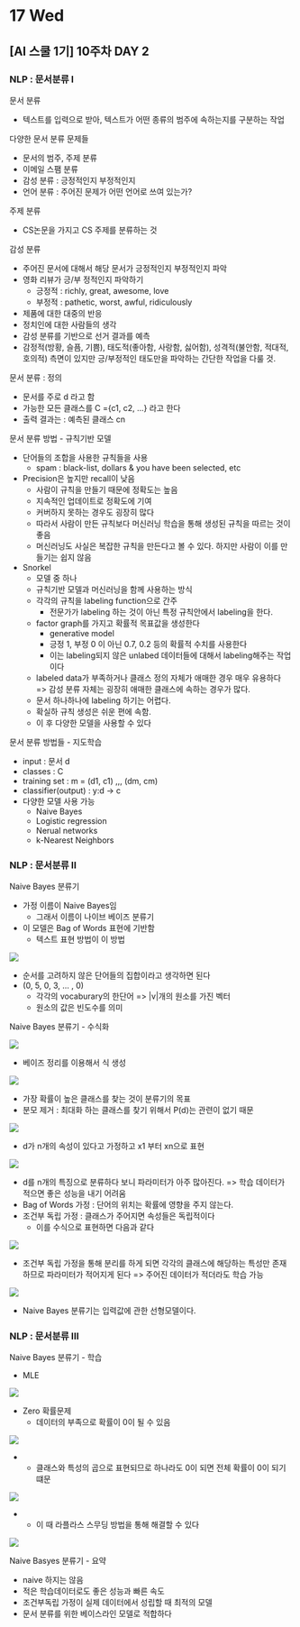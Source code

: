 # 17 Wed

## \[AI 스쿨 1기\] 10주차 DAY 2

### NLP : 문서분류 I

문서 분류

* 텍스트를 입력으로 받아, 텍스트가 어떤 종류의 범주에 속하는지를 구분하는 작업

다양한 문서 분류 문제들

* 문서의 범주, 주제 분류
* 이메일 스팸 분류
* 감성 분류 : 긍정적인지 부정적인지
* 언어 분류 : 주어진 문제가 어떤 언어로 쓰여 있는가?

주제 분류

* CS논문을 가지고 CS 주제를 분류하는 것

감성 분류

* 주어진 문서에 대해서 해당 문서가 긍정적인지 부정적인지 파악
* 영화 리뷰가 긍/부 정적인지 파악하기
  * 긍정적 : richly, great, awesome, love
  * 부정적 : pathetic, worst, awful, ridiculously
* 제품에 대한 대중의 반응
* 정치인에 대한 사람들의 생각
* 감성 분류를 기반으로 선거 결과를 예측
* 감정적\(방황, 슬픔, 기쁨\), 태도적\(좋아함, 사랑함, 싫어함\), 성격적\(불안함, 적대적, 호의적\) 측면이 있지만 긍/부정적인 태도만을 파악하는 간단한 작업을 다룰 것.

문서 분류 : 정의

* 문서를 주로 d 라고 함
* 가능한 모든 클래스를 C ={c1, c2, ...} 라고 한다
* 출력 결과는 : 예측된 클래스 cn

문서 분류 방법 - 규칙기반 모델

* 단어들의 조합을 사용한 규칙들을 사용
  * spam : black-list, dollars & you have been selected, etc
* Precision은 높지만 recall이 낮음
  * 사람이 규칙을 만들기 때문에 정확도는 높음
  * 지속적인 업데이트로 정확도에 기여
  * 커버하지 못하는 경우도 굉장히 많다
  * 따라서 사람이 만든 규칙보다 머신러닝 학습을 통해 생성된 규칙을 따르는 것이 좋음
  * 머신러닝도 사실은 복잡한 규칙을 만든다고 볼 수 있다. 하지만 사람이 이를 만들기는 쉽지 않음
* Snorkel
  * 모델 중 하나
  * 규칙기반 모델과 머신러닝을 함께 사용하는 방식
  * 각각의 규칙을 labeling function으로 간주
    * 전문가가 labeling 하는 것이 아닌 특정 규칙안에서 labeling을 한다.
  * factor graph를 가지고 확률적 목표값을 생성한다
    * generative model
    * 긍정 1, 부정 0 이 아닌 0.7, 0.2 등의 확률적 수치를 사용한다
    * 이는 labeling되지 않은 unlabed 데이터들에 대해서 labeling해주는 작업이다
  * labeled data가 부족하거나 클래스 정의 자체가 애매한 경우 매우 유용하다 =&gt; 감성 분류 자체는 굉장히 애매한 클래스에 속하는 경우가 많다.
  * 문서 하나하나에 labeling 하기는 어렵다.
  * 확실하 규칙 생성은 쉬운 편에 속함.
  * 이 후 다양한 모델을 사용할 수 있다

문서 분류 방법들 - 지도학습

* input : 문서 d
* classes : C
* training set : m = \(d1, c1\) ,,, \(dm, cm\)
* classifier\(output\) : y:d -&gt; c
* 다양한 모델 사용 가능
  * Naive Bayes
  * Logistic regression
  * Nerual networks
  * k-Nearest Neighbors

### 

### NLP : 문서분류 II

Naive Bayes 분류기

* 가정 이름이 Naive Bayes임
  * 그래서 이름이 나이브 베이즈 분류기
* 이 모델은 Bag of Words 표현에 기반함
  * 텍스트 표현 방법이 이 방법

![](../../.gitbook/assets/image%20%28239%29.png)

* 순서를 고려하지 않은 단어들의 집합이라고 생각하면 된다
* \(0, 5, 0, 3, ... , 0\)
  * 각각의 vocaburary의 한단어 =&gt; \|v\|개의 원소를 가진 벡터
  * 원소의 값은 빈도수를 의미

Naive Bayes 분류기 - 수식화

![](../../.gitbook/assets/image%20%28236%29.png)

* 베이즈 정리를 이용해서 식 생성

![](../../.gitbook/assets/image%20%28233%29.png)

* 가장 확률이 높은 클래스를 찾는 것이 분류기의 목표
* 분모 제거 : 최대화 하는 클래스를 찾기 위해서 P\(d\)는 관련이 없기 때문

![](../../.gitbook/assets/image%20%28231%29.png)

* d가 n개의 속성이 있다고 가정하고 x1 부터 xn으로 표현

![](../../.gitbook/assets/image%20%28232%29.png)

* d를 n개의 특징으로 분류하다 보니 파라미터가 아주 많아진다. =&gt; 학습 데이터가 적으면 좋은 성능을 내기 어려움
* Bag of Words 가정 : 단어의 위치는 확률에 영향을 주지 않는다.
* 조건부 독립 가정 : 클래스가 주어지면 속성들은 독립적이다
  * 이를 수식으로 표현하면 다음과 같다

![](../../.gitbook/assets/image%20%28230%29.png)

* 조건부 독립 가정을 통해 분리를 하게 되면 각각의 클래스에 해당하는 특성만 존재하므로 파라미터가 적어지게 된다 =&gt; 주어진 데이터가 적더라도 학습 가능

![](../../.gitbook/assets/image%20%28229%29.png)

* Naive Bayes 분류기는 입력값에 관한 선형모델이다.



### NLP : 문서분류 III

Naive Bayes 분류기 - 학습

* MLE

![](../../.gitbook/assets/image%20%28237%29.png)

* Zero 확률문제
  * 데이터의 부족으로 확률이 0이 될 수 있음

![](../../.gitbook/assets/image%20%28238%29.png)

* * 클래스와 특성의 곱으로 표현되므로 하나라도 0이 되면 전체 확률이 0이 되기 떄문

![](../../.gitbook/assets/image%20%28234%29.png)

* * 이 때 라플라스 스무딩 방법을 통해 해결할 수 있다

![](../../.gitbook/assets/image%20%28235%29.png)

Naive Basyes 분류기 - 요약

* naive 하지는 않음
* 적은 학습데이터로도 좋은 성능과 빠른 속도
* 조건부독립 가정이 실제 데이터에서 성립할 때 최적의 모델
* 문서 분류를 위한 베이스라인 모델로 적합하다





